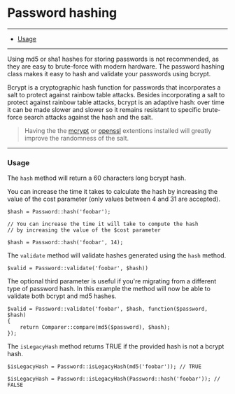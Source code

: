 # Password hashing

--------------------------------------------------------

* [Usage](#usage)

--------------------------------------------------------

Using md5 or sha1 hashes for storing passwords is not recommended, as they are easy to brute-force with modern hardware. The password hashing class makes it easy to hash and validate your passwords using bcrypt.

Bcrypt is a cryptographic hash function for passwords that incorporates a salt to protect against rainbow table attacks. Besides incorporating a salt to protect against rainbow table attacks, bcrypt is an adaptive hash: over time it can be made slower and slower so it remains resistant to specific brute-force search attacks against the hash and the salt.

> Having the the [mcrypt](http://php.net//manual/en/book.mcrypt.php) or [openssl](http://php.net/manual/en/book.openssl.php) extentions installed will greatly improve the randomness of the salt.

--------------------------------------------------------

<a id="usage"></a>

### Usage

The ```hash``` method will return a 60 characters long bcrypt hash.

You can increase the time it takes to calculate the hash by increasing the value of the cost parameter (only values between 4 and 31 are accepted).

	$hash = Password::hash('foobar');

	// You can increase the time it will take to compute the hash
	// by increasing the value of the $cost parameter

	$hash = Password::hash('foobar', 14);

The ```validate``` method will validate hashes generated using the ```hash``` method.

	$valid = Password::validate('foobar', $hash))

The optional third parameter is useful if you're migrating from a different type of password hash. In this example the method will now be able to validate both bcrypt and md5 hashes.

	$valid = Password::validate('foobar', $hash, function($password, $hash)
	{
		return Comparer::compare(md5($password), $hash);
	});

The ```isLegacyHash``` method returns TRUE if the provided hash is not a bcrypt hash.

	$isLegacyHash = Password::isLegacyHash(md5('foobar')); // TRUE

	$isLegacyHash = Password::isLegacyHash(Password::hash('foobar')); // FALSE